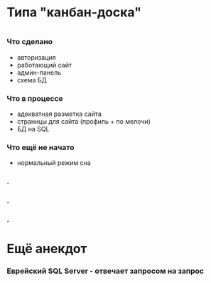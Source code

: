 # Типа "канбан-доска"
#
### Что сделано 
- авторизация
- работающий сайт
- админ-панель
- схема БД

### Что в процессе
- адекватная разметка сайта
- страницы для сайта (профиль + по мелочи)
- БД на SQL

### Что ещё не начато
- нормальный режим сна

### .
### .
### .
# Ещё анекдот
### Еврейский SQL Server - отвечает запросом на запрос
